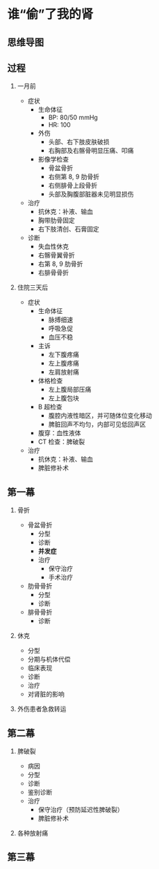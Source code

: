 谁“偷”了我的肾
====
## 思维导图

## 过程
1. 一月前
    - 症状
        - 生命体征
            - BP: 80/50 mmHg
            - HR: 100
        - 外伤
            - 头部、右下肢皮肤破损
            - 右胸部及右髂骨明显压痛、叩痛
        - 影像学检查
            - 骨盆骨折
            - 右侧第 8, 9 肋骨折
            - 右侧腓骨上段骨折
            - 头部及胸腹部脏器未见明显损伤
    - 治疗
        - 抗休克：补液、输血
        - 胸带肋骨固定
        - 右下肢清创、石膏固定
    - 诊断
        - 失血性休克
        - 右髂骨翼骨折
        - 右第 8, 9 肋骨折
        - 右腓骨骨折

1. 住院三天后
    - 症状
        - 生命体征
            - 脉搏细速
            - 呼吸急促
            - 血压不稳
        - 主诉
            - 左下腹疼痛
            - 左上腹疼痛
            - 左肩放射痛
        - 体格检查
            - 左上腹局部压痛
            - 左上腹包块
        - B 超检查
            - 腹腔内液性暗区，并可随体位变化移动
            - 脾脏回声不均匀，内部可见低回声区
        - 腹穿：血性液体
        - CT 检查：脾破裂
    - 治疗
        - 抗休克：补液、输血
        - 脾脏修补术

## 第一幕
1. 骨折
    - 骨盆骨折
        - 分型
        - 诊断
        - **并发症**
        - 治疗
            - 保守治疗
            - 手术治疗
    - 肋骨骨折
        - 分型
        - 诊断
    - 腓骨骨折
        - 诊断

1. 休克
    - 分型
    - 分期与机体代偿
    - 临床表现
    - 诊断
    - 治疗
    - 对肾脏的影响

1. 外伤患者急救转运

## 第二幕
1. 脾破裂
    - 病因
    - 分型
    - 诊断
    - 鉴别诊断
    - 治疗
        - 保守治疗（预防延迟性脾破裂）
        - 脾脏修补术

1. 各种放射痛

## 第三幕

